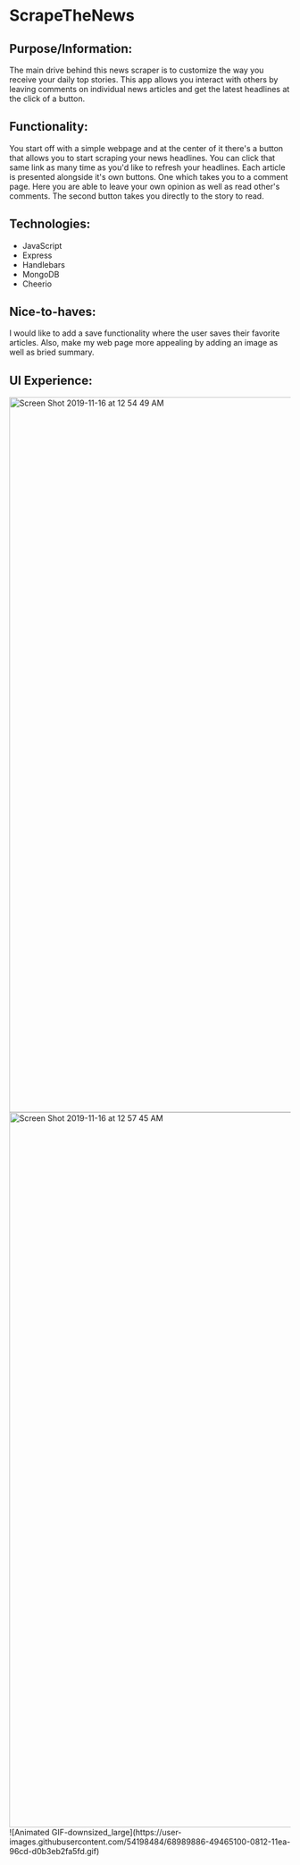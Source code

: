 # ScrapeTheNews

## Purpose/Information:
The main drive behind this news scraper is to customize the way you receive your daily top stories. This app allows you interact with others by leaving comments on individual news articles and get the latest  headlines at the click of a button. 

## Functionality:
You start off with a simple webpage and at the center of it there's a button that allows you to start scraping your news headlines. You can click that same link as many time as you'd like to refresh your headlines. Each article is presented alongside it's own buttons. One which takes you to a comment page. Here you are able to leave your own opinion as well as read other's comments. The second button takes you directly to the story to read. 

## Technologies: 
* JavaScript
* Express
* Handlebars
* MongoDB
* Cheerio

## Nice-to-haves:
I would like to add a save functionality where the user saves their favorite articles. Also, make my web page more appealing by adding an image as well as bried summary.


## UI Experience:

<img width="1278" alt="Screen Shot 2019-11-16 at 12 54 49 AM" src="https://user-images.githubusercontent.com/54198484/68989434-6e37c580-080c-11ea-9e13-5146516f138d.png">
<br>
<img width="1278" alt="Screen Shot 2019-11-16 at 12 57 45 AM" src="https://user-images.githubusercontent.com/54198484/68989435-70018900-080c-11ea-9871-76525d506da9.png">
<br>
![Animated GIF-downsized_large](https://user-images.githubusercontent.com/54198484/68989886-49465100-0812-11ea-96cd-d0b3eb2fa5fd.gif)
